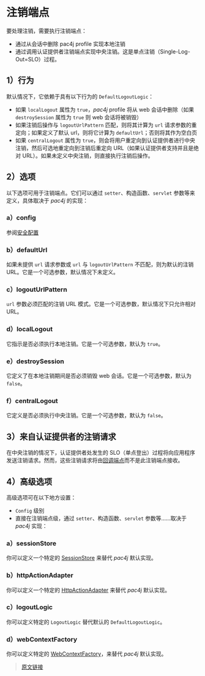 # 注销端点

要处理注销，需要执行注销端点：

- 通过从会话中删除 pac4j profile 实现本地注销
- 通过调用认证提供者注销端点实现中央注销。这是单点注销（Single-Log-Out=SLO）过程。

## 1）行为

默认情况下，它依赖于具有以下行为的 `DefaultLogoutLogic`：

- 如果 `localLogout` 属性为 `true`，*pac4j* profile 将从 web 会话中删除（如果 `destroySession` 属性为 `true` 则 web 会话将被销毁）
- 如果注销后操作与 `logoutUrlPattern` 匹配，则将其计算为 `url` 请求参数的重定向；如果定义了默认 url，则将它计算为 `defaultUrl`；否则将其作为空白页
- 如果 `centralLogout` 属性为 `true`，则会将用户重定向到认证提供者进行中央注销，然后可选地重定向到注销后重定向 URL（如果认证提供者支持并且是绝对 URL）。如果未定义中央注销，则直接执行注销后操作。

## 2）选项

以下选项可用于注销端点。它们可以通过 `setter`、构造函数、`servlet` 参数等来定义，具体取决于 *pac4j* 的实现：

### a）config

参阅[安全配置](/v5.7/config.html)

### b）defaultUrl

如果未提供 `url` 请求参数或 `url` 与 `logoutUrlPattern` 不匹配，则为默认的注销 URL。它是一个可选参数，默认情况下未定义。

### c）logoutUrlPattern

`url` 参数必须匹配的注销 URL 模式。它是一个可选参数，默认情况下只允许相对 URL。

### d）localLogout

它指示是否必须执行本地注销。它是一个可选参数，默认为 `true`。

### e）destroySession

它定义了在本地注销期间是否必须销毁 web 会话。它是一个可选参数，默认为 `false`。

### f）centralLogout

它定义是否必须执行中央注销。它是一个可选参数，默认为 `false`。

## 3）来自认证提供者的注销请求

在中央注销的情况下，认证提供者处发生的 SLO（单点登出）过程将向应用程序发送注销请求。然而，这些注销请求将由[回调端点](/v5.7/callback-endpoint.html)而不是此注销端点接收。

## 4）高级选项

高级选项可在以下地方设置：

- `Config` 级别
- 直接在注销端点级，通过 `setter`、构造函数、`servlet` 参数等……取决于 *pac4j* 实现：

### a）sessionStore

你可以定义一个特定的 [SessionStore](/v5.7/session-store.html) 来替代 *pac4j* 默认实现。

### b）httpActionAdapter

你可以定义一个特定的 [HttpActionAdapter](/v5.7/http-action-adapter.html) 来替代 *pac4j* 默认实现。

### c）logoutLogic

你可以定义特定的 `LogoutLogic` 替代默认的 `DefaultLogoutLogic`。

### d）webContextFactory

你可以定义特定的 [WebContextFactory](/v5.7/web-context.html)，来替代 *pac4j* 默认实现。

> [原文链接](https://www.pac4j.org/5.7.x/docs/logout-endpoint.html)
